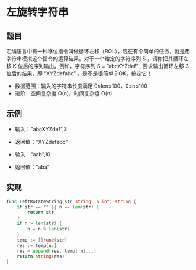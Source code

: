 # 左旋转字符串

## 题目

汇编语言中有一种移位指令叫做循环左移（ROL），现在有个简单的任务，就是用字符串模拟这个指令的运算结果。对于一个给定的字符序列  S ，请你把其循环左移 K 位后的序列输出。例如，字符序列 S = ”abcXYZdef” , 要求输出循环左移 3 位后的结果，即 “XYZdefabc” 。是不是很简单？OK，搞定它！

* 数据范围：输入的字符串长度满足 0≤len≤100，0≤n≤100
* 进阶：空间复杂度 O(n)，时间复杂度 O(n)

## 示例

* 输入："abcXYZdef",3
* 返回值："XYZdefabc"

* 输入："aab",10
* 返回值："aba"

## 实现

```go
func LeftRotateString(str string, n int) string {
    if str == "" || n == len(str) {
        return str
    }
    if n > len(str) {
        n = n % len(str)
    }
	temp := []rune(str)
	res := temp[n:]
	res = append(res, temp[:n]...)
	return string(res)
}
```
